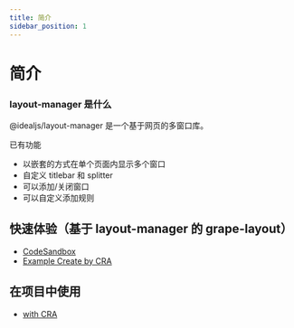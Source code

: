 ```yaml
---
title: 简介
sidebar_position: 1
---
```


[example_online]: https://codesandbox.io/s/grape-layout-example-irh1p5
[example_folder]: https://github.com/idealjs/layout-manager/tree/main/example

# 简介

### layout-manager 是什么

@idealjs/layout-manager 是一个基于网页的多窗口库。

已有功能

-   以嵌套的方式在单个页面内显示多个窗口
-   自定义 titlebar 和 splitter
-   可以添加/关闭窗口
-   可以自定义添加规则

## 快速体验（基于 layout-manager 的 grape-layout）

-   [CodeSandbox][example_online]
-   [Example Create by CRA][example_folder]

## 在项目中使用

-   [with CRA](./tutorial/with-cra)

